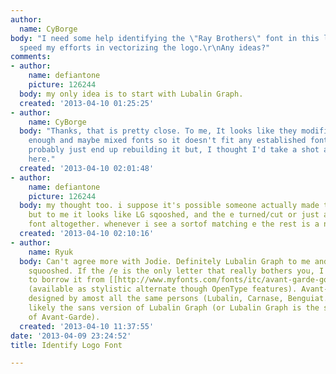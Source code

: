 ```yaml
---
author:
  name: CyBorge
body: "I need some help identifying the \"Ray Brothers\" font in this logo to help
  speed my efforts in vectorizing the logo.\r\nAny ideas?"
comments:
- author:
    name: defiantone
    picture: 126244
  body: my only idea is to start with Lubalin Graph.
  created: '2013-04-10 01:25:25'
- author:
    name: CyBorge
  body: "Thanks, that is pretty close. To me, It looks like they modified it just
    enough and maybe mixed fonts so it doesn't fit any established font.\r\n\r\nI'll
    probably just end up rebuilding it but, I thought I'd take a shot and post it
    here."
  created: '2013-04-10 02:01:48'
- author:
    name: defiantone
    picture: 126244
  body: my thought too. i suppose it's possible someone actually made that exact font,
    but to me it looks like LG sqooshed, and the e turned/cut or just a different
    font altogether. whenever i see a sortof matching e the rest is a no-go.
  created: '2013-04-10 02:10:16'
- author:
    name: Ryuk
  body: Can't agree more with Jodie. Definitely Lubalin Graph to me and dramatically
    squooshed. If the /e is the only letter that really bothers you, I suggest you
    to borrow it from [[http://www.myfonts.com/fonts/itc/avant-garde-gothic/std-demi-bold/glyphs.html#glyphs/541078/308|Avant-Garde]]
    (available as stylistic alternate though OpenType features). Avant-Garde has been
    designed by amost all the same persons (Lubalin, Carnase, Benguiat...) and is
    likely the sans version of Lubalin Graph (or Lubalin Graph is the slab serif version
    of Avant-Garde).
  created: '2013-04-10 11:37:55'
date: '2013-04-09 23:24:52'
title: Identify Logo Font

---
```

